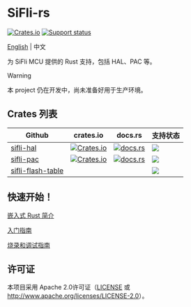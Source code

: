 # SiFli-rs

[![Crates.io][badge-license]][crates]
[![Support status][badge-support-status]][githubrepo]

[badge-license]: https://img.shields.io/crates/l/sifli-hal?style=for-the-badge
[badge-support-status]: https://img.shields.io/badge/Support_status-Community-mediumpurple?style=for-the-badge
[crates]: https://crates.io/crates/sifli-hal
[githubrepo]: https://github.com/OpenSiFli/sifli-hal-rs

[English](README.md) | 中文

为 SiFli MCU 提供的 Rust 支持，包括 HAL、PAC 等。

> [!WARNING]
> 
> 本 project 仍在开发中，尚未准备好用于生产环境。

## Crates 列表
| Github                                                       | crates.io                                       | docs.rs                                    | 支持状态            |
| ------------------------------------------------------------ | ----------------------------------------------- | ------------------------------------------ | -------------------- |
| [sifli-hal](https://github.com/OpenSiFli/sifli-hal-rs/tree/main/sifli-hal) | [![Crates.io][hal-badge-version]][hal-cratesio] | [![docs.rs][hal-badge-docsrs]][hal-docsrs] | ![][badge-community] |
| [sifli-pac](https://github.com/OpenSiFli/sifli-pac)          | [![Crates.io][pac-badge-version]][pac-cratesio] | [![docs.rs][pac-badge-docsrs]][pac-docsrs] | ![][badge-community] |
| [sifli-flash-table ](https://github.com/OpenSiFli/sifli-hal-rs/tree/main/sifli-flash-table) |                                                 |                                            | ![][badge-community] |

[badge-community]: https://img.shields.io/badge/Community-mediumpurple?style=for-the-badge

[hal-cratesio]: https://crates.io/crates/sifli-hal
[hal-docsrs]: https://docs.rs/sifli-hal
[hal-badge-license]: https://img.shields.io/crates/l/sifli-hal?style=for-the-badge
[hal-badge-version]: https://img.shields.io/crates/v/sifli-hal?style=for-the-badge
[hal-badge-docsrs]: https://img.shields.io/docsrs/sifli-hal?style=for-the-badge

[pac-cratesio]: https://crates.io/crates/sifli-pac
[pac-docsrs]: https://docs.rs/sifli-pac
[pac-badge-license]: https://img.shields.io/crates/l/sifli-pac?style=for-the-badge
[pac-badge-version]: https://img.shields.io/crates/v/sifli-pac?style=for-the-badge
[pac-badge-docsrs]: https://img.shields.io/docsrs/sifli-pac?style=for-the-badge

## 快速开始！

[嵌入式 Rust 简介](docs/intro_to_embedded_rust.md)

[入门指南](docs/get_started.md)

[烧录和调试指南](docs/flash_and_debug.md)

## 许可证

本项目采用 Apache 2.0许可证（[LICENSE](LICENSE) 或 <http://www.apache.org/licenses/LICENSE-2.0>）。
